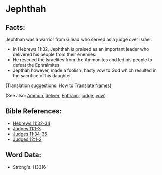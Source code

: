 # Jephthah #

## Facts: ##

Jephthah was a warrior from Gilead who served as a judge over Israel.

* In Hebrews 11:32, Jephthah is praised as an important leader who delivered his people from their enemies.
* He rescued the Israelites from the Ammonites and led his people to defeat the Ephraimites.
* Jepthah however, made a foolish, hasty vow to God which resulted in the sacrifice of his daughter.

(Translation suggestions: [How to Translate Names](rc://en/ta/man/translate/translate-names))

(See also: [Ammon](../names/ammon.md), [deliver](../other/deliverer.md), [Ephraim](../names/ephraim.md), [judge](../other/judgeposition.md), [vow](../kt/vow.md))

## Bible References: ##

* [Hebrews 11:32-34](rc://en/tn/help/heb/11/32)
* [Judges 11:1-3](rc://en/tn/help/jdg/11/01)
* [Judges 11:34-35](rc://en/tn/help/jdg/11/34)
* [Judges 12:1-2](rc://en/tn/help/jdg/12/01)

## Word Data: ##

* Strong's: H3316
